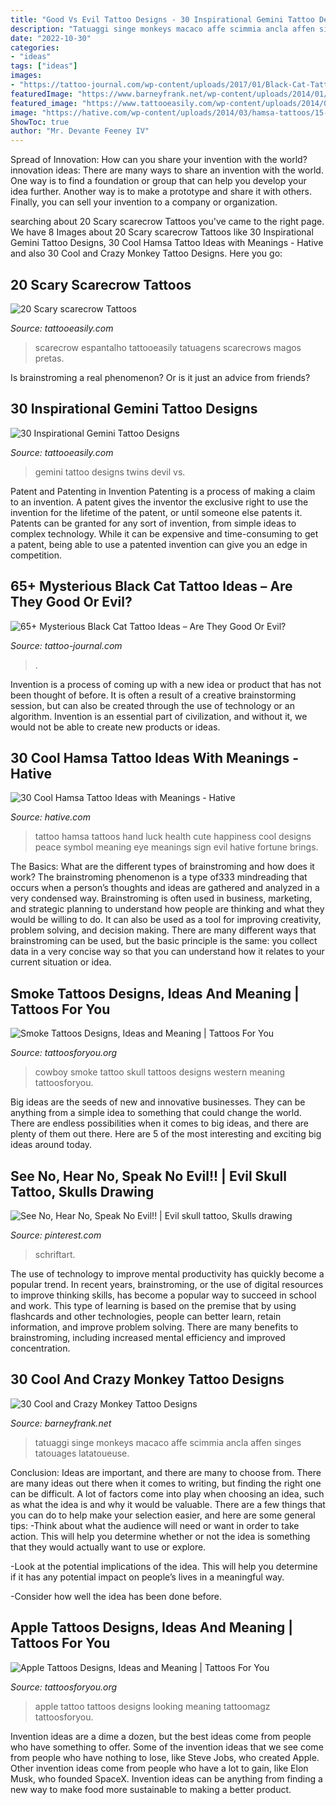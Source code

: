 ```yaml
---
title: "Good Vs Evil Tattoo Designs - 30 Inspirational Gemini Tattoo Designs"
description: "Tatuaggi singe monkeys macaco affe scimmia ancla affen singes tatouages latatoueuse"
date: "2022-10-30"
categories:
- "ideas"
tags: ["ideas"]
images:
- "https://tattoo-journal.com/wp-content/uploads/2017/01/Black-Cat-Tattoo-56.jpg"
featuredImage: "https://www.barneyfrank.net/wp-content/uploads/2014/01/aloha-monkey-tattoo-on-foot.jpg"
featured_image: "https://www.tattooeasily.com/wp-content/uploads/2014/06/url-7.jpg"
image: "https://hative.com/wp-content/uploads/2014/03/hamsa-tattoos/15-cute-hamsa-tattoo.jpg"
ShowToc: true
author: "Mr. Devante Feeney IV"
---
```



Spread of Innovation: How can you share your invention with the world?
innovation ideas: 
There are many ways to share an invention with the world. One way is to find a foundation or group that can help you develop your idea further. Another way is to make a prototype and share it with others. Finally, you can sell your invention to a company or organization.

	

		
searching about 20 Scary scarecrow Tattoos you've came to the right page. We have 8 Images about 20 Scary scarecrow Tattoos like 30 Inspirational Gemini Tattoo Designs, 30 Cool Hamsa Tattoo Ideas with Meanings - Hative and also 30 Cool and Crazy Monkey Tattoo Designs. Here you go:
		
    
## 20 Scary Scarecrow Tattoos

<img loading=lazy src="http://www.tattooeasily.com/wp-content/uploads/2013/08/7-Scarecrow-Tattoos.jpg" onerror="this.onerror=null;this.src='https://tse4.mm.bing.net/th?id=OIP.aJqyGD02LX8YZ0ZspfKFWAHaML&amp;pid=15.1';" alt="20 Scary scarecrow Tattoos">

_Source: tattooeasily.com_

>scarecrow espantalho tattooeasily tatuagens scarecrows magos pretas. 

	

Is brainstroming a real phenomenon? Or is it just an advice from friends?

    
## 30 Inspirational Gemini Tattoo Designs

<img loading=lazy src="https://www.tattooeasily.com/wp-content/uploads/2014/06/url-7.jpg" onerror="this.onerror=null;this.src='https://tse2.mm.bing.net/th?id=OIP.XLzXG6P_rEbq9w1kr5F-ogHaJz&amp;pid=15.1';" alt="30 Inspirational Gemini Tattoo Designs">

_Source: tattooeasily.com_

>gemini tattoo designs twins devil vs. 

	

Patent and Patenting in Invention
Patenting is a process of making a claim to an invention. A patent gives the inventor the exclusive right to use the invention for the lifetime of the patent, or until someone else patents it. Patents can be granted for any sort of invention, from simple ideas to complex technology. While it can be expensive and time-consuming to get a patent, being able to use a patented invention can give you an edge in competition.

    
## 65+ Mysterious Black Cat Tattoo Ideas – Are They Good Or Evil?

<img loading=lazy src="https://tattoo-journal.com/wp-content/uploads/2017/01/Black-Cat-Tattoo-56.jpg" onerror="this.onerror=null;this.src='https://tse3.mm.bing.net/th?id=OIP.2F4i7-XxNf_R0FIiza3zIgHaHa&amp;pid=15.1';" alt="65+ Mysterious Black Cat Tattoo Ideas – Are They Good Or Evil?">

_Source: tattoo-journal.com_

>. 

	

Invention is a process of coming up with a new idea or product that has not been thought of before. It is often a result of a creative brainstorming session, but can also be created through the use of technology or an algorithm. Invention is an essential part of civilization, and without it, we would not be able to create new products or ideas.

    
## 30 Cool Hamsa Tattoo Ideas With Meanings - Hative

<img loading=lazy src="https://hative.com/wp-content/uploads/2014/03/hamsa-tattoos/15-cute-hamsa-tattoo.jpg" onerror="this.onerror=null;this.src='https://tse3.mm.bing.net/th?id=OIP.WprKjtCDguTCNhUbwb7M_gHaHa&amp;pid=15.1';" alt="30 Cool Hamsa Tattoo Ideas with Meanings - Hative">

_Source: hative.com_

>tattoo hamsa tattoos hand luck health cute happiness cool designs peace symbol meaning eye meanings sign evil hative fortune brings. 

	

The Basics: What are the different types of brainstroming and how does it work?
The brainstroming phenomenon is a type of333 mindreading that occurs when a person’s thoughts and ideas are gathered and analyzed in a very condensed way. Brainstroming is often used in business, marketing, and strategic planning to understand how people are thinking and what they would be willing to do. It can also be used as a tool for improving creativity, problem solving, and decision making. There are many different ways that brainstroming can be used, but the basic principle is the same: you collect data in a very concise way so that you can understand how it relates to your current situation or idea.

    
## Smoke Tattoos Designs, Ideas And Meaning | Tattoos For You

<img loading=lazy src="https://www.tattoosforyou.org/wp-content/uploads/2016/03/Smoke-Skull-Tattoo.jpg" onerror="this.onerror=null;this.src='https://tse2.mm.bing.net/th?id=OIP.sOZ7JEy8Yd2GD6njc-4VywHaJ8&amp;pid=15.1';" alt="Smoke Tattoos Designs, Ideas and Meaning | Tattoos For You">

_Source: tattoosforyou.org_

>cowboy smoke tattoo skull tattoos designs western meaning tattoosforyou. 

	

Big ideas are the seeds of new and innovative businesses. They can be anything from a simple idea to something that could change the world. There are endless possibilities when it comes to big ideas, and there are plenty of them out there. Here are 5 of the most interesting and exciting big ideas around today.

    
## See No, Hear No, Speak No Evil!! | Evil Skull Tattoo, Skulls Drawing

<img loading=lazy src="https://i.pinimg.com/736x/7a/01/d6/7a01d67a5426a344c18b751857d964a7.jpg" onerror="this.onerror=null;this.src='https://tse2.mm.bing.net/th?id=OIP.fCseNBvqoW-zPsOkI0FCxAHaNJ&amp;pid=15.1';" alt="See No, Hear No, Speak No Evil!! | Evil skull tattoo, Skulls drawing">

_Source: pinterest.com_

>schriftart. 

	

The use of technology to improve mental productivity has quickly become a popular trend. In recent years, brainstroming, or the use of digital resources to improve thinking skills, has become a popular way to succeed in school and work. This type of learning is based on the premise that by using flashcards and other technologies, people can better learn, retain information, and improve problem solving. There are many benefits to brainstroming, including increased mental efficiency and improved concentration.

    
## 30 Cool And Crazy Monkey Tattoo Designs

<img loading=lazy src="https://www.barneyfrank.net/wp-content/uploads/2014/01/aloha-monkey-tattoo-on-foot.jpg" onerror="this.onerror=null;this.src='https://tse2.mm.bing.net/th?id=OIP.n21RtE43wOYv5_bZZqHulwHaKZ&amp;pid=15.1';" alt="30 Cool and Crazy Monkey Tattoo Designs">

_Source: barneyfrank.net_

>tatuaggi singe monkeys macaco affe scimmia ancla affen singes tatouages latatoueuse. 

	

Conclusion: Ideas are important, and there are many to choose from.
There are many ideas out there when it comes to writing, but finding the right one can be difficult. A lot of factors come into play when choosing an idea, such as what the idea is and why it would be valuable. There are a few things that you can do to help make your selection easier, and here are some general tips:
-Think about what the audience will need or want in order to take action. This will help you determine whether or not the idea is something that they would actually want to use or explore.

-Look at the potential implications of the idea. This will help you determine if it has any potential impact on people’s lives in a meaningful way.

-Consider how well the idea has been done before.

    
## Apple Tattoos Designs, Ideas And Meaning | Tattoos For You

<img loading=lazy src="https://www.tattoosforyou.org/wp-content/uploads/2016/03/Apple-Tattoo.jpg" onerror="this.onerror=null;this.src='https://tse3.mm.bing.net/th?id=OIP.W_HCi3FqvbytNfOlHp9hmQHaJ4&amp;pid=15.1';" alt="Apple Tattoos Designs, Ideas and Meaning | Tattoos For You">

_Source: tattoosforyou.org_

>apple tattoo tattoos designs looking meaning tattoomagz tattoosforyou. 

	

Invention ideas are a dime a dozen, but the best ideas come from people who have something to offer. Some of the invention ideas that we see come from people who have nothing to lose, like Steve Jobs, who created Apple. Other invention ideas come from people who have a lot to gain, like Elon Musk, who founded SpaceX. Invention ideas can be anything from finding a new way to make food more sustainable to making a better product.


